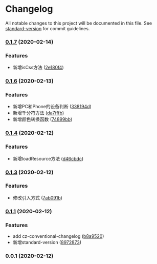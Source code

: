 # Changelog

All notable changes to this project will be documented in this file. See [standard-version](https://github.com/conventional-changelog/standard-version) for commit guidelines.

### [0.1.7](https://github.com/namehu/jsaber/compare/v0.1.6...v0.1.7) (2020-02-14)


### Features

* 新增isCss方法 ([2e180f4](https://github.com/namehu/jsaber/commit/2e180f41a3882fb4b6cda25bdb175e3eac382821))

### [0.1.6](https://github.com/namehu/jsaber/compare/v0.1.4...v0.1.6) (2020-02-13)


### Features

* 新增PC和Phone的设备判断 ([338194d](https://github.com/namehu/jsaber/commit/338194debbdb0df01916695a6237de03c35dfc0f))
* 新增千分符方法 ([da7fffb](https://github.com/namehu/jsaber/commit/da7fffbe62d00c9fdb4544c0483fe55b91dcd1fd))
* 新增颜色转换函数 ([74899bb](https://github.com/namehu/jsaber/commit/74899bbf009c06d5d9ef536afe674fa9ed575890))

### [0.1.4](https://github.com/namehu/jsaber/compare/v0.1.3...v0.1.4) (2020-02-12)


### Features

* 新增loadResource方法 ([d46cbdc](https://github.com/namehu/jsaber/commit/d46cbdcb97182ed6e1a3c4414ed8ed95611f5d71))

### [0.1.3](https://github.com/namehu/jsaber/compare/v0.1.1...v0.1.3) (2020-02-12)


### Features

* 修改引入方式 ([7ab091b](https://github.com/namehu/jsaber/commit/7ab091b9591005dd978d8e3ef7f7e1198b1b58d4))

### [0.1.1](https://github.com/namehu/jsaber/compare/v0.0.1...v0.1.1) (2020-02-12)


### Features

* add cz-conventional-changelog ([b8a9520](https://github.com/namehu/jsaber/commit/b8a95200201ccf98940dda86d46fd178502cd6a1))
* 新增standard-version ([8972873](https://github.com/namehu/jsaber/commit/89728733583075020a0150cd6bafde9b147c98d0))

### 0.0.1 (2020-02-12)

